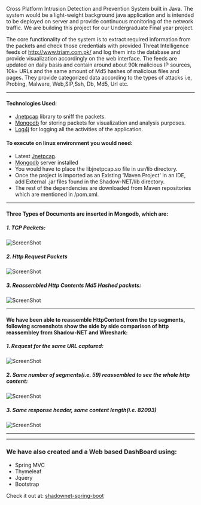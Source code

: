 Cross Platform Intrusion Detection and Prevention System built in Java. The system would be a light-weight background java application and is intended to be deployed on server and provide continuous monitoring of the network traffic. We are building this project for our Undergraduate Final year project. 

The core functionality of the system is to extract required information from the packets and check those credentials with provided Threat Intelligence feeds of http://www.triam.com.pk/ and log them into the database and provide visualization accordingly on the web interface. The feeds are updated on daily basis and contain around about 90k malicious IP sources, 10k+ URLs and the same amount of Md5 hashes of malicious files and pages. They provide categorized data according to the types of attacks i.e, Probing, Malware, Web,SIP,Ssh, Db, Md5, Url etc.

***
#### Technologies Used:
  - [Jnetpcap](http://jnetpcap.com/) library to sniff the packets. 
  - [Mongodb](https://www.mongodb.com/download-center?jmp=nav#community) for storing packets for visualization and analysis purposes. 
  - [Log4j](http://logging.apache.org/log4j/2.x/) for logging all the activities of the application.



#### To execute on linux environment you would need:
- Latest [Jnetpcap](http://jnetpcap.com/). 
- [Mongodb](https://www.mongodb.com/download-center?jmp=nav#community) server installed
- You would have to place the libjnetpcap.so file in usr/lib directory. 
- Once the project is imported as an Existing 'Maven Project' in an IDE, add External .jar files found in the Shadow-NET/lib directory. 
- The rest of the dependencies are downloaded from Maven repositories which are mentioned in /pom.xml.


___

#### Three Types of Documents are inserted in Mongodb, which are:

##### 1. TCP Packets: 

![ScreenShot](https://cloud.githubusercontent.com/assets/20042101/19209636/26f54f2e-8d28-11e6-827a-b8d2e92a2114.jpg)

##### 2. Http Request Packets

![ScreenShot](https://cloud.githubusercontent.com/assets/20042101/19209637/26f769d0-8d28-11e6-853a-59dfe25b252f.jpg)

##### 3. Reassembled Http Contents Md5 Hashed packets:

![ScreenShot](https://cloud.githubusercontent.com/assets/20042101/19209638/26f90b32-8d28-11e6-9fbb-7b2fc8907c49.jpg)


___

#### We have been able to reassemble HttpContent from the tcp segments, following screenshots show the side by side comparison of http reassembley from Shadow-NET and Wireshark:

##### 1. Request for the same URL captured:

![ScreenShot](https://cloud.githubusercontent.com/assets/20042101/19209641/2c28b378-8d28-11e6-9f22-1c87027cfedb.jpg)


##### 2. Same number of segments(i.e. 59) reassembled to see the whole http content:

![ScreenShot](https://cloud.githubusercontent.com/assets/20042101/19209642/3148a462-8d28-11e6-86c1-039358cbb2e2.jpg)


##### 3. Same response header, same content length(i.e. 82093)

![ScreenShot](https://cloud.githubusercontent.com/assets/20042101/19209643/36544f4c-8d28-11e6-8069-cdddcb6303ac.jpg)



---
---
### We have also created and a Web based DashBoard using:
- Spring MVC
- Thymeleaf
- Jquery
- Bootstrap

Check it out at: [shadownet-spring-boot](https://github.com/Sagher/shadownet-spring-boot)


